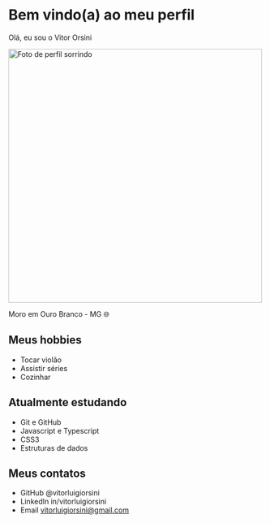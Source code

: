 # Bem vindo(a) ao meu perfil

Olá, eu sou o Vitor Orsini

<img src="https://user-images.githubusercontent.com/104171028/173201969-fb25e923-4fa5-457a-b8b2-8ddbea82257a.png" alt="Foto de perfil sorrindo" style="heigh:500px;width:500px">

Moro em Ouro Branco - MG 🌐

## Meus hobbies

- Tocar violão
- Assistir séries
- Cozinhar

## Atualmente estudando

- Git e GitHub
- Javascript e Typescript
- CSS3
- Estruturas de dados

## Meus contatos

- GitHub @vitorluigiorsini
- LinkedIn in/vitorluigiorsini
- Email vitorluigiorsini@gmail.com
